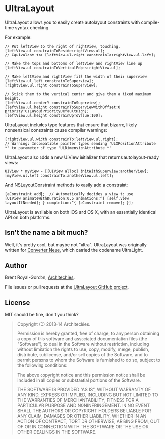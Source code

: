 UltraLayout
==========

UltraLayout allows you to easily create autolayout constraints with compile-time syntax checking.

For example:

    // Put leftView to the right of rightView, touching.
    [leftView.ul constrainToBeside:rightView.ul];
    // Equivalent to: [leftView.ul.right constrainTo:rightView.ul.left];
    
    // Make the tops and bottoms of leftView and rightView line up
    [leftView.ul constrainToVerticalEdges:rightView.ul];
    
    // Make leftView and rightView fill the width of their superview
    [leftView.ul.left constrainToSuperview];
    [rightView.ul.right constrainToSuperview];
    
    // Stick them to the vertical center and give them a fixed maximum height.
    [leftView.ul.centerY constrainToSuperview];
    [leftView.ul.height constrainToSuperviewWithOffset:0 priority:UILayoutPriorityDefaultHigh];
    [leftView.ul.height constrainUpToValue:100];

UltraLayout includes type features that ensure that bizarre, likely nonsensical constraints cause compiler warnings:

    [rightView.ul.width constrainTo:leftView.ul.right];
    // Warning: Incompatible pointer types sending 'ULXPositionAttribute *' to parameter of type 'ULDimensionAttribute *'

UltraLayout also adds a new UIView initializer that returns autolayout-ready views:

    UIView * myView = [[UIView alloc] initWithSuperview:anotherView];
    [myView.ul.left constrainTo:anotherView.ul.left];

And NSLayoutConstraint methods to easily add a constraint:

    [aConstraint add];  // Automatically decides a view to use
    [UIView animateWithDuration:0.5 animations:^{ [self.view layoutIfNeeded]; } completion:^{ [aConstraint remove]; }];

UltraLayout is available on both iOS and OS X, with an essentially identical API on both platforms.

Isn't the name a bit much?
-----------------------

Well, it's pretty cool, but maybe not "ultra". UltraLayout was originally written for [Converter Neue](https://itunes.apple.com/us/app/converter-neue/id690448568?mt=8), which carried the codename UltraLight.

Author
-----

Brent Royal-Gordon, [Architechies](http://architechies.com).

File issues or pull requests at the [UltraLayout GitHub project](http://github.com/brentdax/ultralayout).

License
-----

MIT should be fine, don't you think?

> Copyright (C) 2013-14 Architechies.
> 
> Permission is hereby granted, free of charge, to any person obtaining a copy of this software and associated documentation files (the "Software"), to deal in the Software without restriction, including without limitation the rights to use, copy, modify, merge, publish, distribute, sublicense, and/or sell copies of the Software, and to permit persons to whom the Software is furnished to do so, subject to the following conditions:
> 
> The above copyright notice and this permission notice shall be included in all copies or substantial portions of the Software.
> 
> THE SOFTWARE IS PROVIDED "AS IS", WITHOUT WARRANTY OF ANY KIND, EXPRESS OR IMPLIED, INCLUDING BUT NOT LIMITED TO THE WARRANTIES OF MERCHANTABILITY, FITNESS FOR A PARTICULAR PURPOSE AND NONINFRINGEMENT. IN NO EVENT SHALL THE AUTHORS OR COPYRIGHT HOLDERS BE LIABLE FOR ANY CLAIM, DAMAGES OR OTHER LIABILITY, WHETHER IN AN ACTION OF CONTRACT, TORT OR OTHERWISE, ARISING FROM, OUT OF OR IN CONNECTION WITH THE SOFTWARE OR THE USE OR OTHER DEALINGS IN THE SOFTWARE.


